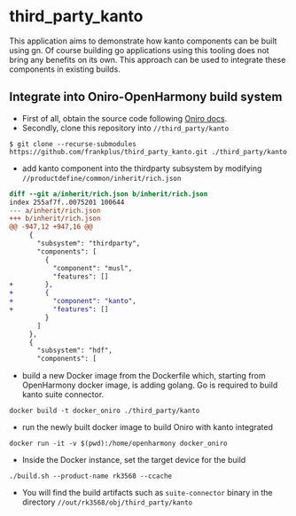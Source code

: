 # third_party_kanto
This application aims to demonstrate how kanto components can be built using gn. 
Of course building go applications using this tooling does not bring any benefits 
on its own. This approach can be used to integrate these components in existing builds.

## Integrate into Oniro-OpenHarmony build system
- First of all, obtain the source code following [Oniro docs](https://docs.oniroproject.org/quick-build.html#obtaining-the-source-code).
- Secondly, clone this repository into `//third_party/kanto`

```console
$ git clone --recurse-submodules  https://github.com/frankplus/third_party_kanto.git ./third_party/kanto
```

- add kanto component into the thirdparty subsystem by modifying `//productdefine/common/inherit/rich.json`

```diff
diff --git a/inherit/rich.json b/inherit/rich.json
index 255af7f..0075201 100644
--- a/inherit/rich.json
+++ b/inherit/rich.json
@@ -947,12 +947,16 @@
     {
       "subsystem": "thirdparty",
       "components": [
         {
           "component": "musl",
           "features": []
+        },
+        {
+          "component": "kanto",
+          "features": []
         }
       ]
     },
     {
       "subsystem": "hdf",
       "components": [
```

- build a new Docker image from the Dockerfile which, starting from OpenHarmony docker image, is adding golang. Go is required to build kanto suite connector.

```console
docker build -t docker_oniro ./third_party/kanto
```

- run the newly built docker image to build Oniro with kanto integrated

```console
docker run -it -v $(pwd):/home/openharmony docker_oniro
```

- Inside the Docker instance, set the target device for the build

```console
./build.sh --product-name rk3568 --ccache
```

- You will find the build artifacts such as `suite-connector` binary
in the directory `//out/rk3568/obj/third_party/kanto`